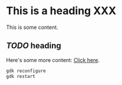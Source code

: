 # This is a heading XXX

This is some content.

## *TODO* heading

Here's some more content: [Click here](foo.com).

```sh
gdk reconfigure
gdk restart
```
